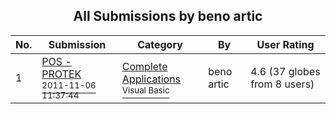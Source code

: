 ﻿<div align="center">

## All Submissions by beno artic

</div>

No.  | Submission | Category | By   | User Rating
---- | ---------- | -------- | ---- | -----------
1 | [POS \- PROTEK<br /><sup>2011-11-06 11:37:44</sup>](https://github.com/Planet-Source-Code/beno-artic-pos-protek__1-73054) | [Complete Applications<br /><sup>Visual Basic</sup>](../ByCategory/complete-applications__1-27.md) | beno artic | 4.6 (37 globes from 8 users)
